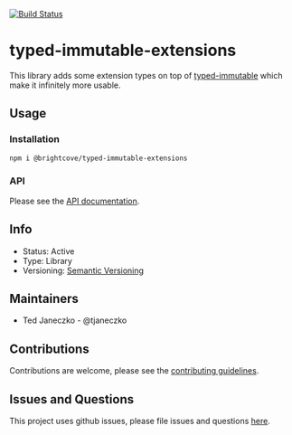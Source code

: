 [![Build Status](https://travis-ci.org/brightcove/typed-immutable-extensions.svg?branch=master)](https://travis-ci.org/brightcove/typed-immutable-extensions)

# typed-immutable-extensions

This library adds some extension types on top of [typed-immutable](https://github.com/typed-immutable/typed-immutable) which make it infinitely more usable.

## Usage

### Installation

```bash
npm i @brightcove/typed-immutable-extensions
```

### API

Please see the [API documentation](docs/API.md).

## Info

- Status: Active
- Type: Library
- Versioning: [Semantic Versioning](http://semver.org/spec/v2.0.0.html)

## Maintainers

- Ted Janeczko - @tjaneczko

## Contributions

Contributions are welcome, please see the [contributing guidelines](CONTRIBUTING.md).

## Issues and Questions

This project uses github issues, please file issues and questions [here](https://github.com/brightcove/typed-immutable-extensions/issues).
